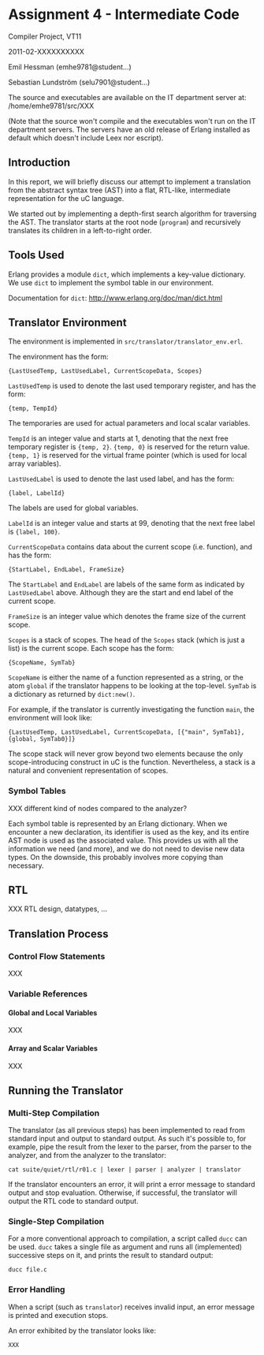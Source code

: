 # Assignment 4 - Intermediate Code

Compiler Project, VT11

2011-02-XXXXXXXXXX

Emil Hessman (emhe9781@student...)

Sebastian Lundström (selu7901@student...)

The source and executables are available on the IT department server at:
/home/emhe9781/src/XXX

(Note that the source won't compile and the executables won't run on the IT
department servers. The servers have an old release of Erlang installed as
default which doesn't include Leex nor escript).

## Introduction

In this report, we will briefly discuss our attempt to implement a
translation from the abstract syntax tree (AST) into a flat, RTL-like,
intermediate representation for the uC language.

We started out by implementing a depth-first search algorithm for traversing
the AST. The translator starts at the root node (`program`) and recursively
translates its children in a left-to-right order.

## Tools Used

Erlang provides a module `dict`, which implements a key-value dictionary. We
use `dict` to implement the symbol table in our environment.

Documentation for `dict`: <http://www.erlang.org/doc/man/dict.html>

## Translator Environment

The environment is implemented in `src/translator/translator_env.erl`.

The environment has the form:

    {LastUsedTemp, LastUsedLabel, CurrentScopeData, Scopes}

`LastUsedTemp` is used to denote the last used temporary register, and has
the form:

    {temp, TempId}

The temporaries are used for actual parameters and local scalar variables.

`TempId` is an integer value and starts at 1, denoting that the next free 
temporary register is `{temp, 2}`.
`{temp, 0}` is reserved for the return value. `{temp, 1}` is reserved for the
virtual frame pointer (which is used for local array variables).

`LastUsedLabel` is used to denote the last used label, and has the form:

    {label, LabelId}

The labels are used for global variables.

`LabelId` is an integer value and starts at 99, denoting that the next free
label is `{label, 100}`.

`CurrentScopeData` contains data about the current scope (i.e. function), and
has the form:

    {StartLabel, EndLabel, FrameSize}

The `StartLabel` and `EndLabel` are labels of the same form as indicated by 
`LastUsedLabel` above. Although they are the start and end label of the
current scope.

`FrameSize` is an integer value which denotes the frame size of the current
scope.

`Scopes` is a stack of scopes. The head of the `Scopes` stack (which is just 
a list) is the current scope. Each scope has the form:

    {ScopeName, SymTab}

`ScopeName` is either the name of a function represented as a string,
or the atom `global` if the translator happens to be looking at the top-level.
`SymTab` is a dictionary as returned by `dict:new()`.

For example, if the translator is currently investigating the function `main`,
the environment will look like:

    {LastUsedTemp, LastUsedLabel, CurrentScopeData, [{"main", SymTab1}, {global, SymTab0}]}

The scope stack will never grow beyond two elements because the only
scope-introducing construct in uC is the function. Nevertheless, a stack
is a natural and convenient representation of scopes.

### Symbol Tables

XXX different kind of nodes compared to the analyzer?

Each symbol table is represented by an Erlang dictionary. When we encounter
a new declaration, its identifier is used as the key, and its entire AST node
is used as the associated value. This provides us with all the information we
need (and more), and we do not need to devise new data types. On the
downside, this probably involves more copying than necessary.

## RTL

XXX RTL design, datatypes, ...

## Translation Process

### Control Flow Statements

XXX

### Variable References

#### Global and Local Variables

XXX

#### Array and Scalar Variables

XXX

## Running the Translator

### Multi-Step Compilation

The translator (as all previous steps) has been implemented to read from
standard input and output to standard output.
As such it's possible to, for example, pipe the result from the lexer to the
parser, from the parser to the analyzer, and from the analyzer to the
translator:

    cat suite/quiet/rtl/r01.c | lexer | parser | analyzer | translator

If the translator encounters an error, it will print a error message to
standard output and stop evaluation. Otherwise, if successful, the translator
will output the RTL code to standard output.

### Single-Step Compilation

For a more conventional approach to compilation, a script called `ducc` can
be used. `ducc` takes a single file as argument and runs all (implemented)
successive steps on it, and prints the result to standard output:

    ducc file.c

### Error Handling

When a script (such as `translator`) receives invalid input, an error message
is printed and execution stops.

An error exhibited by the translator looks like:

    XXX
